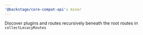 ```yaml
---
'@backstage/core-compat-api': minor
---
```


Discover plugins and routes recursively beneath the root routes in `collectLecacyRoutes`
